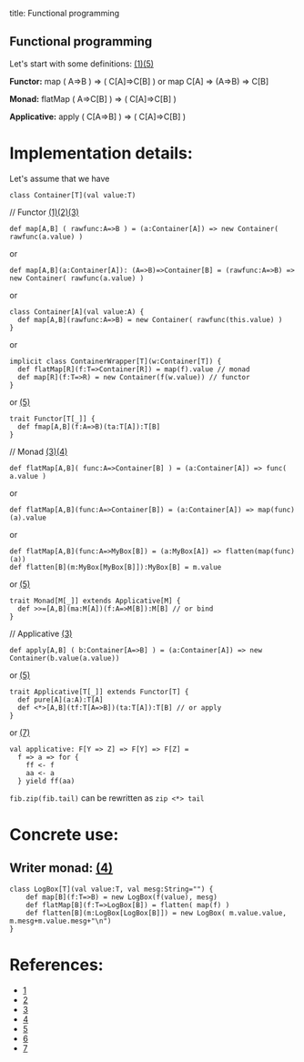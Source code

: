 title: Functional programming

## Functional programming

Let's start with some definitions: [(1)][1][(5)][5]

**Functor:**
    map ( A=>B ) => ( C[A]=>C[B] )   or   map C[A] => (A=>B) => C[B]

**Monad:**
    flatMap ( A=>C[B] ) => ( C[A]=>C[B] )

**Applicative:**
    apply ( C[A=>B] ) => ( C[A]=>C[B] )


Implementation details:
=======================

Let's assume that we have

    class Container[T](val value:T)

// Functor [(1)][1][(2)][2][(3)][3]

    def map[A,B] ( rawfunc:A=>B ) = (a:Container[A]) => new Container( rawfunc(a.value) )

or

    def map[A,B](a:Container[A]): (A=>B)=>Container[B] = (rawfunc:A=>B) => new Container( rawfunc(a.value) )

or

    class Container[A](val value:A) {
      def map[A,B](rawfunc:A=>B) = new Container( rawfunc(this.value) )
    }

or

    implicit class ContainerWrapper[T](w:Container[T]) {
      def flatMap[R](f:T=>Container[R]) = map(f).value // monad
      def map[R](f:T=>R) = new Container(f(w.value)) // functor
    }

or [(5)][5]

    trait Functor[T[_]] {
      def fmap[A,B](f:A=>B)(ta:T[A]):T[B]
    }

// Monad [(3)][3][(4)][4]

    def flatMap[A,B]( func:A=>Container[B] ) = (a:Container[A]) => func( a.value )

or 

    def flatMap[A,B](func:A=>Container[B]) = (a:Container[A]) => map(func)(a).value

or 

    def flatMap[A,B](func:A=>MyBox[B]) = (a:MyBox[A]) => flatten(map(func)(a))
    def flatten[B](m:MyBox[MyBox[B]]):MyBox[B] = m.value

or [(5)][5]

    trait Monad[M[_]] extends Applicative[M] {
      def >>=[A,B](ma:M[A])(f:A=>M[B]):M[B] // or bind
    }

// Applicative [(3)][3]

    def apply[A,B] ( b:Container[A=>B] ) = (a:Container[A]) => new Container(b.value(a.value))

or [(5)][5]

    trait Applicative[T[_]] extends Functor[T] {
      def pure[A](a:A):T[A]
      def <*>[A,B](tf:T[A=>B])(ta:T[A]):T[B] // or apply
    }

or [(7)][7]

    val applicative: F[Y => Z] => F[Y] => F[Z] =
      f => a => for {
        ff <- f
        aa <- a
      } yield ff(aa)

`fib.zip(fib.tail)` can be rewritten as `zip <*> tail`

Concrete use:
=============

Writer monad: [(4)][4]
-------------

    class LogBox[T](val value:T, val mesg:String="") {
        def map[B](f:T=>B) = new LogBox(f(value), mesg)
        def flatMap[B](f:T=>LogBox[B]) = flatten( map(f) )
        def flatten[B](m:LogBox[LogBox[B]]) = new LogBox( m.value.value, m.mesg+m.value.mesg+"\n")
    }
 

References:
===========

* [1]
* [2]
* [3]
* [4]
* [5]
* [6]
* [7]

[1]: http://thedet.wordpress.com/2012/04/28/functors-monads-applicatives-can-be-so-simple/ "Functors, Monads, Applicatives – can be so simple"

[2]: http://thedet.wordpress.com/2012/05/04/functors-monads-applicatives-different-implementations/ "Functors, Monads, Applicatives – different implementations"

[3]: http://thedet.wordpress.com/2012/05/20/functors-monads-applicatives-playing-with-map-functor/ "Functors, Monads, Applicatives – playing with map (Functor)"

[4]: http://thedet.wordpress.com/2013/01/21/functors-monads-applicatives-taking-monad-apart-draft/ "Functors, Monads, Applicatives – taking Monad apart"

[5]: http://gabrielsw.blogspot.de/2011/08/functors-applicative-functors-and.html "Functors, Applicative Functors, and Monads aren't that scary"

[6]: http://www.haskell.org/wikiupload/e/e9/Typeclassopedia.pdf "Haskell Typeclassopedia"

[7]: https://groups.google.com/forum/#!msg/scala-user/uh5w6N2eAHY/3Shf1295VpYJ "Case study of fib.zip(fib.tail) by Tony Morris"

